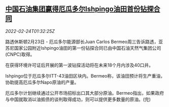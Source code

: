 <!--1645668062000-->
[中国石油集团赢得厄瓜多尔Ishpingo油田首份钻探合同](https://cn.reuters.com/article/cnpc-ecuador-drilling-contract-0223-wedn-idCNKBS2KT051)
------

<div><i>2022-02-24T01:32:25Z</i></div><p>路透休斯顿2月23日 - 厄瓜多尔能源部长Juan Carlos Bermeo周三告诉路透，亚苏尼国家公园附近Ishpingo油田的第一份钻探合同已由中国石油天然气集团公司(CNPC)取得。</p><p>在获得环境许可证后开展的第一波钻探活动将在未来18个月内涉及40口井。</p><p>Ishpingo位于厄瓜多尔ITT-43油田区块内。Bermeo称，该油田预计将生产重油，协助提高厄瓜多尔Napo原油的产量。</p><p>厄瓜多尔计划继续通过公开市场招标出口其大部分原油。Bermeo指出，如果政府与中国就取消以油抵债的谈判取得成功，则可以提供更多数量的原油。(完)</p>
